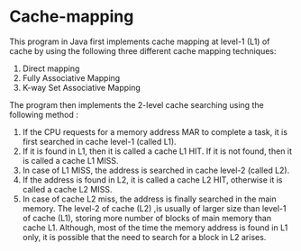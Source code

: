 # Cache-mapping

This program in Java first implements cache mapping at level-1 (L1) of cache by using the following three different cache mapping techniques: 
1) Direct mapping 
2) Fully Associative Mapping 
3) K-way Set Associative Mapping

The program then implements the 2-level cache searching using the following
method :
1) If the CPU requests for a memory address MAR to complete a task, it is first
searched in cache level-1 (called L1).
2) If it is found in L1, then it is called a cache L1 HIT. If it is not found, then it is
called a cache L1 MISS.
3) In case of L1 MISS, the address is searched in cache level-2 (called L2).
4) If the address is found in L2, it is called a cache L2 HIT, otherwise it is called a
cache L2 MISS.
5) In case of cache L2 miss, the address is finally searched in the main memory.
The level-2 of cache (L2) ,is usually of larger size than level-1 of cache (L1), storing
more number of blocks of main memory than cache L1. Although, most of the time the
memory address is found in L1 only, it is possible that the need to search for a block in
L2 arises.
